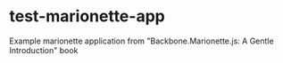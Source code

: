 test-marionette-app
===================

Example marionette application from "Backbone.Marionette.js: A Gentle Introduction" book
